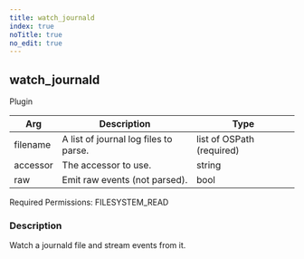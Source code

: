 ```yaml
---
title: watch_journald
index: true
noTitle: true
no_edit: true
---
```




<div class="vql_item"></div>


## watch_journald
<span class='vql_type label label-warning pull-right page-header'>Plugin</span>



<div class="vqlargs"></div>

Arg | Description | Type
----|-------------|-----
filename|A list of journal log files to parse.|list of OSPath (required)
accessor|The accessor to use.|string
raw|Emit raw events (not parsed).|bool

Required Permissions: 
<span class="linkcolour label label-success">FILESYSTEM_READ</span>

### Description

Watch a journald file and stream events from it. 

